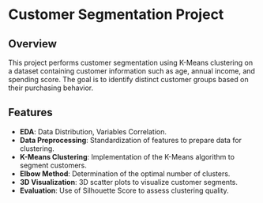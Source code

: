 # Customer Segmentation Project

## Overview

This project performs customer segmentation using K-Means clustering on a dataset containing customer information such as age, annual income, and spending score. The goal is to identify distinct customer groups based on their purchasing behavior.

## Features

- **EDA**: Data Distribution, Variables Correlation.
- **Data Preprocessing**: Standardization of features to prepare data for clustering.
- **K-Means Clustering**: Implementation of the K-Means algorithm to segment customers.
- **Elbow Method**: Determination of the optimal number of clusters.
- **3D Visualization**: 3D scatter plots to visualize customer segments.
- **Evaluation**: Use of Silhouette Score to assess clustering quality.
